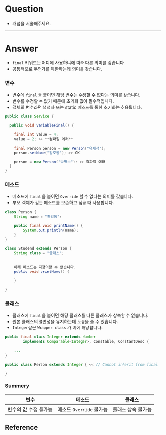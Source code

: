 # Question

- 개념을 서술해주세요.

---

# Answer

- `final` 키워드는 어디에 사용하냐에 따라 다른 의미를 갖습니다.
- 공통적으로 무언가를 제한하는데 의미를 갖습니다.

### 변수

- 변수에 `final` 을 붙이면 해당 변수는 수정할 수 없다는 의미를 갖습니다.
- 변수를 수정할 수 없기 때문에 초기화 값이 필수적입니다.
- 객체의 변수라면 생성자 또는 static 메소드를 통한 초기화는 허용됩니다.

```java
public class Service {

  public void variableFinal() {

    final int value = 4;
    value = 2; >> **컴파일 에러**
    
    final Person person = new Person("유재석");
    person.setName("강호동"); >> OK

    person = new Person("박명수"); >> 컴파일 에러
  }
}
```

### 메소드

- 메소드에 `final` 을 붙이면 `Override` 할 수 없다는 의미를 갖습니다.
- 부모 객체가 갖는 메소드를 보존하고 싶을 때 사용합니다.

```java
class Person {
	String name = "홍길동";
	
	public final void printName() {
		System.out.println(name);
	}
}

class Studend extends Person {
	String class = "클래스";
	
	
	아래 메소드는 재정의할 수 없습니다. 
	public void printName() {
	
	}
	
}
```

### 클래스

- 클래스에 `final` 을 붙이면 해당 클래스를 다른 클래스가 상속할 수 없습니다.
- 원본 클래스의 불변성을 유지하는데 도움을 줄 수 있습니다.
- `Integer`같은 `Wrapper class` 가 이에 해당합니다.

```java
public final class Integer extends Number
        implements Comparable<Integer>, Constable, ConstantDesc {
        
    ...
}

public class Person extends Integer { << // Cannot inherit from final 'java. lang. Integer'

}
```

### Summery

| 변수 | 메소드 | 클래스 |
| --- | --- | --- |
| 변수의 값 수정 불가능  | 메소드 `Override` 불가능 | 클래스 상속 불가능 |

## Reference

> 
>
